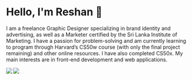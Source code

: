 # Hello, I'm Reshan 👋


I am a freelance Graphic Designer specializing in brand identity and advertising, as well as a Marketer certified by the Sri Lanka Institute of Marketing. I have a passion for problem-solving and am currently learning to program through Harvard’s CS50w course (with only the final project remaining) and other online resources. I have also completed CS50x. My main interests are in front-end development and web applications.

<img src="https://github-readme-stats.vercel.app/api?username=ReshanCSX&show_icons=true&theme=dark&text_color=16a085&title_color=2ecc71&border_color=333&bg_color=0D1117" align="left">

<img src="https://github-readme-stats.vercel.app/api/top-langs/?username=ReshanCSX&text_color=16a085&border_color=333&bg_color=0D1117&title_color=2ecc71&layout=compact">







<!---
ReshanCSX/ReshanCSX is a ✨ special ✨ repository because its `README.md` (this file) appears on your GitHub profile.
You can click the Preview link to take a look at your changes.
--->
